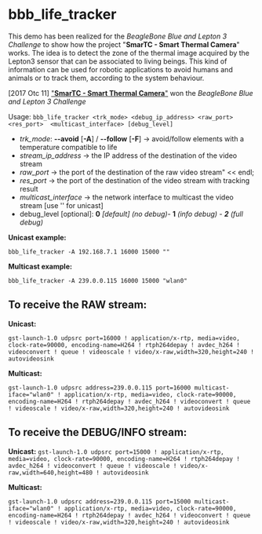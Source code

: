 # bbb_life_tracker

This demo has been realized for the *BeagleBone Blue and Lepton 3 Challenge* to show how the project "**SmarTC - Smart Thermal Camera**" works.
The idea is to detect the zone of the thermal image acquired by the Lepton3 sensor that can be associated to living beings.
This kind of information can be used for robotic applications to avoid humans and animals or to track them, according to the system behaviour.

[2017 Otc 11] ["**SmarTC - Smart Thermal Camera**"](https://youtu.be/SreAGYvtbhI) won the *BeagleBone Blue and Lepton 3 Challenge*

Usage: ```bbb_life_tracker <trk_mode> <debug_ip_address> <raw_port> <res_port>  <multicast_interface> [debug_level]```

* *trk_mode*:
  **--avoid** [**-A**] / **--follow** [**-F**] -> avoid/follow elements with a temperature compatible to life
* *stream_ip_address* -> the IP address of the destination of the video stream
* *raw_port* -> the port  of the destination of the raw video stream" << endl;
* *res_port* -> the port  of the destination of the video stream with tracking result
* *multicast_interface* -> the network interface to multicast the video stream [use '' for unicast]
* debug_level [optional]:
  **0** *[default] (no debug)*- **1** *(info debug) - **2** (full debug)*
  
**Unicast example:**

```bbb_life_tracker -A 192.168.7.1 16000 15000 ""```

**Multicast example:**

```bbb_life_tracker -A 239.0.0.115 16000 15000 "wlan0"```

## To receive the RAW stream:

**Unicast:**

```gst-launch-1.0 udpsrc port=16000 ! application/x-rtp, media=video, clock-rate=90000, encoding-name=H264 ! rtph264depay ! avdec_h264 ! videoconvert ! queue ! videoscale ! video/x-raw,width=320,height=240 ! autovideosink```

**Multicast:**

```gst-launch-1.0 udpsrc address=239.0.0.115 port=16000 multicast-iface="wlan0" ! application/x-rtp, media=video, clock-rate=90000, encoding-name=H264 ! rtph264depay ! avdec_h264 ! videoconvert ! queue ! videoscale ! video/x-raw,width=320,height=240 ! autovideosink```

## To receive the DEBUG/INFO stream:

**Unicast:**
```gst-launch-1.0 udpsrc port=15000 ! application/x-rtp, media=video, clock-rate=90000, encoding-name=H264 ! rtph264depay ! avdec_h264 ! videoconvert ! queue ! videoscale ! video/x-raw,width=640,height=480 ! autovideosink```

**Multicast:**

```gst-launch-1.0 udpsrc address=239.0.0.115 port=15000 multicast-iface="wlan0" ! application/x-rtp, media=video, clock-rate=90000, encoding-name=H264 ! rtph264depay ! avdec_h264 ! videoconvert ! queue ! videoscale ! video/x-raw,width=320,height=240 ! autovideosink```
